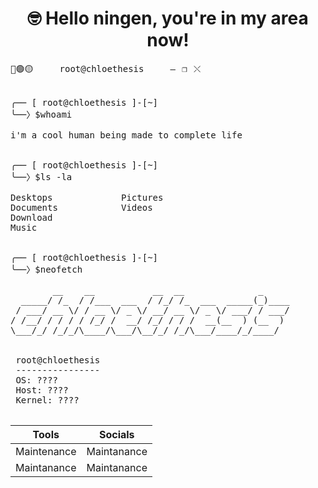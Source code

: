 
<center>
 <h1>
  🤓 Hello ningen, you're in my area now!
 </h1>
</center>


<pre>🔴🟢🟡&emsp;&emsp;&emsp;&emsp; root@chloethesis &emsp;&emsp;&emsp;&emsp;—⠀❐⠀⤬

 
╭── [ root@chloethesis ]-[~]
╰──〉$whoami
 
i'm a cool human being made to complete life

 
╭── [ root@chloethesis ]-[~]
╰──〉$ls -la

Desktops             Pictures
Documents            Videos
Download
Music

 
╭── [ root@chloethesis ]-[~]
╰──〉$neofetch

        __    __           __  __              _     
  _____/ /_  / /___  ___  / /_/ /_  ___  _____(_)____
 / ___/ __ \/ / __ \/ _ \/ __/ __ \/ _ \/ ___/ / ___/
/ /__/ / / / / /_/ /  __/ /_/ / / /  __(__  ) (__  ) 
\___/_/ /_/_/\____/\___/\__/_/ /_/\___/____/_/____/  

 
 root@chloethesis
 ----------------
 OS: ????
 Host: ????
 Kernel: ????
 
</pre>

 | Tools | Socials | 
| :---:         |     :---:      |    
| Maintenance   | Maintanance    | 
| Maintanance     | Maintanance  | 
